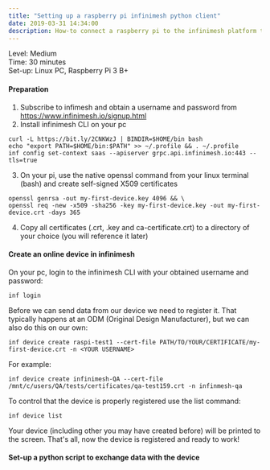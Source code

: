 ```yaml
---
title: "Setting up a raspberry pi infinimesh python client"
date: 2019-03-31 14:34:00
description: How-to connect a raspberry pi to the infinimesh platform to send and receive data
---
```


Level: Medium  
Time: 30 minutes  
Set-up: Linux PC, Raspberry Pi 3 B+


#### Preparation
1. Subscribe to infimesh and obtain a username and password from <a href="https://www.infinimesh.io/signup.html" target="_blank">https://www.infinimesh.io/signup.html</a>
2. Install infinimesh CLI on your pc
```
curl -L https://bit.ly/2CNKWzJ | BINDIR=$HOME/bin bash  
echo "export PATH=$HOME/bin:$PATH" >> ~/.profile && . ~/.profile  
inf config set-context saas --apiserver grpc.api.infinimesh.io:443 --tls=true
```

3. On your pi, use the native openssl command from your linux terminal (bash) and create self-signed X509 certificates   
```
openssl genrsa -out my-first-device.key 4096 && \
openssl req -new -x509 -sha256 -key my-first-device.key -out my-first-device.crt -days 365    
```
4. Copy all certificates (.crt, .key and ca-certificate.crt) to a directory of your choice (you will reference it later)


#### Create an online device in infinimesh  

On your pc, login to the infinimesh CLI with your obtained username and password:
```
inf login
```  

Before we can send data from our device we need to register it. That typically happens at an ODM (Original Design Manufacturer), but we can also do this on our own:
```
inf device create raspi-test1 --cert-file PATH/TO/YOUR/CERTIFICATE/my-first-device.crt -n <YOUR USERNAME>
```
For example:
```
inf device create infinimesh-QA --cert-file /mnt/c/users/QA/tests/certificates/qa-test159.crt -n infinmesh-qa
```
To control that the device is properly registered use the list command:
```
inf device list
```
Your device (including other you may have created before) will be printed to the screen.
That's all, now the device is registered and ready to work!

#### Set-up a python script to exchange data with the device
